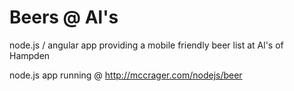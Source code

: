 Beers @ Al's
=========

node.js / angular app providing a mobile friendly beer list at Al's of Hampden

node.js app running @ http://mccrager.com/nodejs/beer
